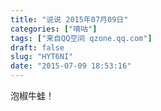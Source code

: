 ```yaml
---
title: "说说 2015年07月09日"
categories: ["嘀咕"]
tags: ["来自QQ空间 qzone.qq.com"]
draft: false
slug: "HYT6NI"
date: "2015-07-09 18:53:16"
---
```


泡椒牛蛙！
